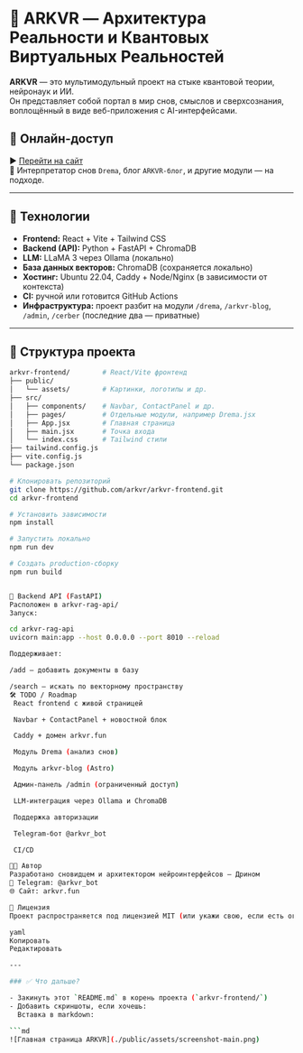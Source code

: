 # 🌌 ARKVR — Архитектура Реальности и Квантовых Виртуальных Реальностей

**ARKVR** — это мультимодульный проект на стыке квантовой теории, нейронаук и ИИ.  
Он представляет собой портал в мир снов, смыслов и сверхсознания, воплощённый в виде веб-приложения с AI-интерфейсами.

## 🔮 Онлайн-доступ

▶️ [Перейти на сайт](https://arkvr.fun)  
🧠 Интерпретатор снов `Drema`, блог `ARKVR-блог`, и другие модули — на подходе.

---

## 🚀 Технологии

- **Frontend:** React + Vite + Tailwind CSS
- **Backend (API):** Python + FastAPI + ChromaDB
- **LLM:** LLaMA 3 через Ollama (локально)
- **База данных векторов:** ChromaDB (сохраняется локально)
- **Хостинг:** Ubuntu 22.04, Caddy + Node/Nginx (в зависимости от контекста)
- **CI:** ручной или готовится GitHub Actions
- **Инфраструктура:** проект разбит на модули `/drema`, `/arkvr-blog`, `/admin`, `/cerber` (последние два — приватные)

---

## 🧱 Структура проекта

```bash
arkvr-frontend/        # React/Vite фронтенд
├── public/
│   └── assets/        # Картинки, логотипы и др.
├── src/
│   ├── components/    # Navbar, ContactPanel и др.
│   ├── pages/         # Отдельные модули, например Drema.jsx
│   ├── App.jsx        # Главная страница
│   ├── main.jsx       # Точка входа
│   └── index.css      # Tailwind стили
├── tailwind.config.js
├── vite.config.js
└── package.json

# Клонировать репозиторий
git clone https://github.com/arkvr/arkvr-frontend.git
cd arkvr-frontend

# Установить зависимости
npm install

# Запустить локально
npm run dev

# Создать production-сборку
npm run build


📡 Backend API (FastAPI)
Расположен в arkvr-rag-api/
Запуск:

cd arkvr-rag-api
uvicorn main:app --host 0.0.0.0 --port 8010 --reload

Поддерживает:

/add — добавить документы в базу

/search — искать по векторному пространству
🛠️ TODO / Roadmap
 React frontend с живой страницей

 Navbar + ContactPanel + новостной блок

 Caddy + домен arkvr.fun

 Модуль Drema (анализ снов)

 Модуль arkvr-blog (Astro)

 Админ-панель /admin (ограниченный доступ)

 LLM-интеграция через Ollama и ChromaDB

 Поддержка авторизации

 Telegram-бот @arkvr_bot

 CI/CD

👨‍🚀 Автор
Разработано сновидцем и архитектором нейроинтерфейсов — Дрином
💬 Telegram: @arkvr_bot
🌐 Сайт: arkvr.fun

📜 Лицензия
Проект распространяется под лицензией MIT (или укажи свою, если есть ограничения).

yaml
Копировать
Редактировать

---

### ✅ Что дальше?

- Закинуть этот `README.md` в корень проекта (`arkvr-frontend/`)
- Добавить скриншоты, если хочешь:  
  Вставка в markdown:

```md
![Главная страница ARKVR](./public/assets/screenshot-main.png)

